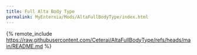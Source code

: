 ```yaml
---
title: Full Alta Body Type
permalink: MyEnternia/Mods/AltaFullBodyType/index.html
---
```


{% remote_include https://raw.githubusercontent.com/Ceterai/AltaFullBodyType/refs/heads/main/README.md %}
